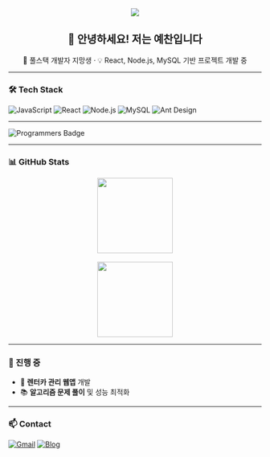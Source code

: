 <div align="center">
<img src="https://capsule-render.vercel.app/api?type=venom&color=timeGradient&height=300&section=header&text=Welcome%20to%20my%20Profile&fontSize=70" />
</div>


<h2 align="center">👋 안녕하세요! 저는 예찬입니다</h2>
<p align="center">🚀 풀스택 개발자 지망생 · 💡 React, Node.js, MySQL 기반 프로젝트 개발 중</p>

---

### 🛠 Tech Stack
![JavaScript](https://img.shields.io/badge/JavaScript-ES6+-F7DF1E?logo=javascript&logoColor=000)
![React](https://img.shields.io/badge/React-18-61DAFB?logo=react&logoColor=000)
![Node.js](https://img.shields.io/badge/Node.js-18-339933?logo=node.js&logoColor=fff)
![MySQL](https://img.shields.io/badge/MySQL-8-4479A1?logo=mysql&logoColor=fff)
![Ant Design](https://img.shields.io/badge/Ant%20Design-5-0170FE?logo=antdesign&logoColor=fff)

---

![Programmers Badge](https://raw.githubusercontent.com/metjyc/Algorithm/main/result/result.svg)

---

### 📊 GitHub Stats
<p align="center">
  <img src="https://github-readme-stats.vercel.app/api?username=metjyc&show_icons=true&theme=tokyonight" height="150"/>
<br><br>
  <img src="https://github-readme-stats.vercel.app/api/top-langs/?username=metjyc&layout=compact&theme=tokyonight" height="150"/>
</p>

---

### 🌱 진행 중
- 🚗 **렌터카 관리 웹앱** 개발
- 📚 **알고리즘 문제 풀이** 및 성능 최적화

---

### 📫 Contact
[![Gmail](https://img.shields.io/badge/Gmail-Contact-EA4335?logo=gmail&logoColor=fff)](mailto:yourmail@gmail.com)
[![Blog](https://img.shields.io/badge/Blog-Dev%20Note-222?logo=githubpages&logoColor=fff)](https://yourblog.com)

<!--
**metjyc/metjyc** is a ✨ _special_ ✨ repository because its `README.md` (this file) appears on your GitHub profile.

Here are some ideas to get you started:

- 🔭 I’m currently working on ...
- 🌱 I’m currently learning ...
- 👯 I’m looking to collaborate on ...
- 🤔 I’m looking for help with ...
- 💬 Ask me about ...
- 📫 How to reach me: ...
- 😄 Pronouns: ...
- ⚡ Fun fact: ...
-->
